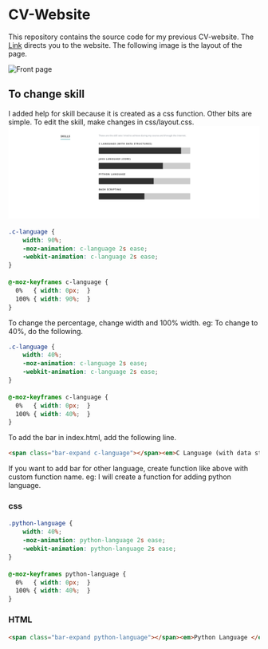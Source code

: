 # CV-Website

This repository contains the source code for my previous CV-website. The [Link](https://sashuu6.github.io/cv-website/) directs you to the website. The following image is the layout of the page.

![Front page](docs/home.png)

## To change skill
I added help for skill because it is created as a css function. Other bits are simple. To edit the skill, make changes in css/layout.css.
![Front page](docs/skill.png)

```css
.c-language {
  	width: 90%;
  	-moz-animation: c-language 2s ease;
  	-webkit-animation: c-language 2s ease;
}

@-moz-keyframes c-language {
  0%   { width: 0px;  }
  100% { width: 90%;  }
}
```
To change the percentage, change width and 100% width.
eg: To change to 40%, do the following.

```css
.c-language {
  	width: 40%;
  	-moz-animation: c-language 2s ease;
  	-webkit-animation: c-language 2s ease;
}

@-moz-keyframes c-language {
  0%   { width: 0px;  }
  100% { width: 40%;  }
}
```
To add the bar in index.html, add the following line.

```html
<span class="bar-expand c-language"></span><em>C Language (with data structures) </em>
```

If you want to add bar for other language, create function like above with custom function name.
eg: I will create a function for adding python language.

### css

```css
.python-language {
  	width: 40%;
  	-moz-animation: python-language 2s ease;
  	-webkit-animation: python-language 2s ease;
}

@-moz-keyframes python-language {
  0%   { width: 0px;  }
  100% { width: 40%;  }
}
```

### HTML
```html
<span class="bar-expand python-language"></span><em>Python Language </em>
```

